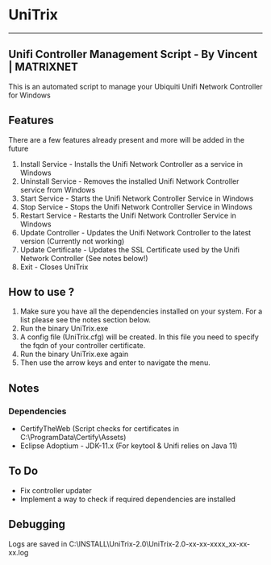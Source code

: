 # UniTrix
-------------------------------------------------
Unifi Controller Management Script - By Vincent | MATRIXNET
-------------------------------------------------
This is an automated script to manage your Ubiquiti Unifi Network Controller for Windows

## Features
There are a few features already present and more will be added in the future

1. Install Service - Installs the Unifi Network Controller as a service in Windows
2. Uninstall Service - Removes the installed Unifi Network Controller service from Windows
3. Start Service - Starts the Unifi Network Controller Service in Windows
4. Stop Service - Stops the Unifi Network Controller Service in Windows
5. Restart Service - Restarts the Unifi Network Controller Service in Windows
6. Update Controller - Updates the Unifi Network Controller to the latest version (Currently not working)
7. Update Certificate - Updates the SSL Certificate used by the Unifi Network Controller (See notes below!)
8. Exit - Closes UniTrix

## How to use ?
1. Make sure you have all the dependencies installed on your system. For a list please see the notes section below.
2. Run the binary UniTrix.exe
3. A config file (UniTrix.cfg) will be created. In this file you need to specify the fqdn of your controller certificate.
4. Run the binary UniTrix.exe again
5. Then use the arrow keys and enter to navigate the menu.


## Notes
### Dependencies
- CertifyTheWeb (Script checks for certificates in C:\ProgramData\Certify\Assets\)
- Eclipse Adoptium - JDK-11.x (For keytool & Unifi relies on Java 11)

## To Do
- Fix controller updater
- Implement a way to check if required dependencies are installed

## Debugging
Logs are saved in C:\INSTALL\UniTrix-2.0\UniTrix-2.0-xx-xx-xxxx_xx-xx-xx.log